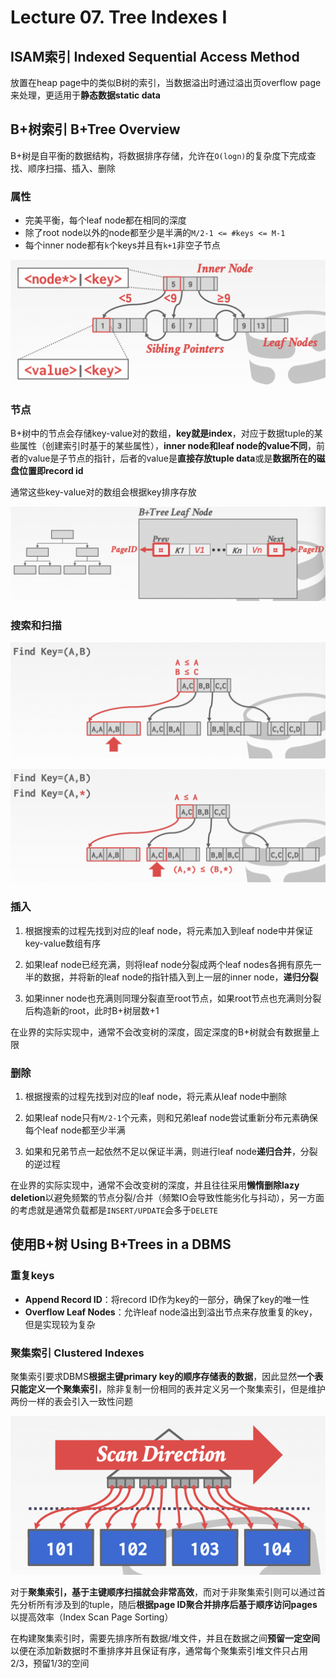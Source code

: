 # Lecture 07. Tree Indexes I

## ISAM索引 Indexed Sequential Access Method

放置在heap page中的类似B树的索引，当数据溢出时通过溢出页overflow page来处理，更适用于**静态数据static data**

## B+树索引 B+Tree Overview

B+树是自平衡的数据结构，将数据排序存储，允许在`O(logn)`的复杂度下完成查找、顺序扫描、插入、删除

### 属性

- 完美平衡，每个leaf node都在相同的深度
- 除了root node以外的node都至少是半满的`M/2-1 <= #keys <= M-1`
- 每个inner node都有`k`个keys并且有`k+1`非空子节点

![7.1](images/7.1.png)

### 节点

B+树中的节点会存储key-value对的数组，**key就是index**，对应于数据tuple的某些属性（创建索引时基于的某些属性），**inner node和leaf node的value不同**，前者的value是子节点的指针，后者的value是**直接存放tuple data**或是**数据所在的磁盘位置即record id**

通常这些key-value对的数组会根据key排序存放

![7.2](images/7.2.png)

### 搜索和扫描

![7.3](images/7.3.png)

![7.4](images/7.4.png)

### 插入

1. 根据搜索的过程先找到对应的leaf node，将元素加入到leaf node中并保证key-value数组有序

2. 如果leaf node已经充满，则将leaf node分裂成两个leaf nodes各拥有原先一半的数据，并将新的leaf node的指针插入到上一层的inner node，**递归分裂**

3. 如果inner node也充满则同理分裂直至root节点，如果root节点也充满则分裂后构造新的root，此时B+树层数+1

在业界的实际实现中，通常不会改变树的深度，固定深度的B+树就会有数据量上限

### 删除

1. 根据搜索的过程先找到对应的leaf node，将元素从leaf node中删除

2. 如果leaf node只有`M/2-1`个元素，则和兄弟leaf node尝试重新分布元素确保每个leaf node都至少半满

3. 如果和兄弟节点一起依然不足以保证半满，则进行leaf node**递归合并**，分裂的逆过程

在业界的实际实现中，通常不会改变树的深度，并且往往采用**懒惰删除lazy deletion**以避免频繁的节点分裂/合并（频繁IO会导致性能劣化与抖动），另一方面的考虑就是通常负载都是`INSERT/UPDATE`会多于`DELETE`

## 使用B+树 Using B+Trees in a DBMS

### 重复keys

- **Append Record ID**：将record ID作为key的一部分，确保了key的唯一性
- **Overflow Leaf Nodes**：允许leaf node溢出到溢出节点来存放重复的key，但是实现较为复杂

### 聚集索引 Clustered Indexes

聚集索引要求DBMS**根据主键primary key的顺序存储表的数据**，因此显然**一个表只能定义一个聚集索引**，除非复制一份相同的表并定义另一个聚集索引，但是维护两份一样的表会引入一致性问题

![7.5](images/7.5.png)

对于**聚集索引，基于主键顺序扫描就会非常高效**，而对于非聚集索引则可以通过首先分析所有涉及到的tuple，随后**根据page ID聚合并排序后基于顺序访问pages**以提高效率（Index Scan Page Sorting）

在构建聚集索引时，需要先排序所有数据/堆文件，并且在数据之间**预留一定空间**以便在添加新数据时不重排序并且保证有序，通常每个聚集索引堆文件只占用2/3，预留1/3的空间
